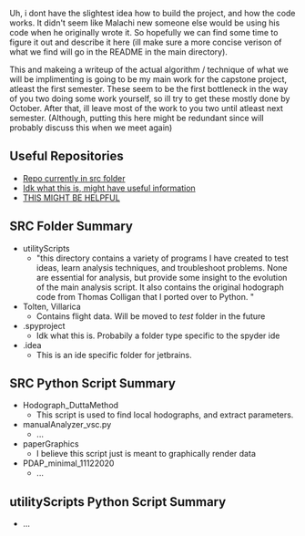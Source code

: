 Uh, i dont have the slightest idea how to build the project, and how the code works. 
It didn't seem like Malachi new someone else would be using his code when he originally wrote it.
So hopefully we can find some time to figure it out and describe it here 
(ill make sure a more concise verison of what we find will go in the README in the main directory).


This and makeing a writeup of the actual algorithm / technique of what we will be implimenting is 
going to be my main work for the capstone project, atleast the first semester. 
These seem to be the first bottleneck in the way of you two doing some work yourself,
 so ill try to get these mostly done by October. 
After that, ill leave most of the work to you two until atleast next semester.
(Although, putting this here might be redundant since will probably discuss this when we meet again)


## Useful Repositories

- [Repo currently in src folder](https://github.com/malachiRivkin/hodographAnalysis)
- [Idk what this is, might have useful information](https://github.com/malachiRivkin/gravity-wave-gui-matlab)
- [THIS MIGHT BE HELPFUL](https://github.com/malachiRivkin/fit_ellipse)


## SRC Folder Summary

- utilityScripts
  - "this directory contains a variety of programs I have created to test ideas, learn analysis 	techniques, and troubleshoot problems. None are essential for analysis, but provide some insight to the evolution of the main analysis script. It also contains the original hodograph code from Thomas Colligan that I ported over to Python. "
- Tolten, Villarica 
  - Contains flight data. Will be moved to *test* folder in the future
- .spyproject
  - Idk what this is. Probabily a folder type specific to the spyder ide
- .idea
  - This is an ide specific folder for jetbrains.

## SRC Python Script Summary

- Hodograph_DuttaMethod
  - This script is used to find local hodographs, and extract parameters. 
- manualAnalyzer_vsc.py
  - ...
- paperGraphics
  - I believe this script just is meant to graphically render data
- PDAP_minimal_11122020
  - ...
  
## utilityScripts Python Script Summary

- ...
